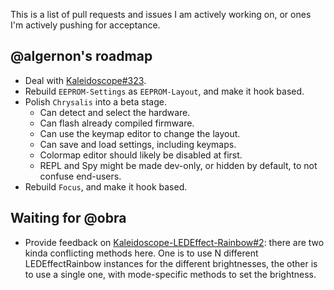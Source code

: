 This is a list of pull requests and issues I am actively working on, or ones I'm
actively pushing for acceptance.

## @algernon's roadmap

* Deal with [Kaleidoscope#323][kaleidoscope/323].
* Rebuild `EEPROM-Settings` as `EEPROM-Layout`, and make it hook based.
* Polish `Chrysalis` into a beta stage.
  - Can detect and select the hardware.
  - Can flash already compiled firmware.
  - Can use the keymap editor to change the layout.
  - Can save and load settings, including keymaps.
  - Colormap editor should likely be disabled at first.
  - REPL and Spy might be made dev-only, or hidden by default, to not confuse end-users.
* Rebuild `Focus`, and make it hook based.

 [kaleidoscope/323]: https://github.com/keyboardio/Kaleidoscope/issues/323

## Waiting for @obra

* Provide feedback on [Kaleidoscope-LEDEffect-Rainbow#2][kaleidoscope-ledeffect-rainbow/2]: there
  are two kinda conflicting methods here. One is to use N different
  LEDEffectRainbow instances for the different brightnesses, the other is to use
  a single one, with mode-specific methods to set the brightness.

  [kaleidoscope-ledeffect-rainbow/2]: https://github.com/keyboardio/Kaleidoscope-LEDEffect-Rainbow/pull/2
